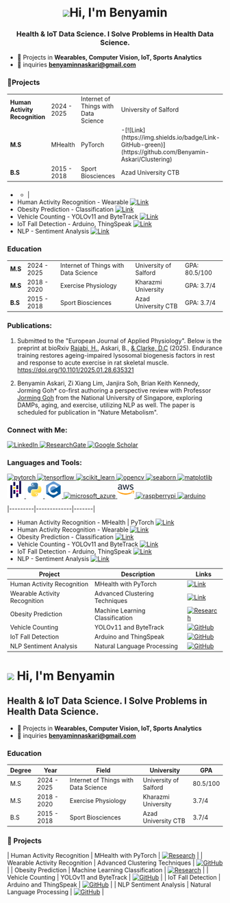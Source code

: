 <link rel="stylesheet" href="https://cdnjs.cloudflare.com/ajax/libs/font-awesome/6.0.0-beta3/css/all.min.css">

<h1 align="center"><img src="https://media.giphy.com/media/hvRJCLFzcasrR4ia7z/giphy.gif" width="35">Hi, I'm Benyamin</h1>
<h3 align="center">Health & IoT Data Science. I Solve Problems in Health Data Science.</h3>

- 💬 Projects in **Wearables, Computer Vision, IoT, Sports Analytics**
- 📧 inquiries **benyaminnaskari@gmail.com**

<h3 align="left">🚀Projects</h3>
<table>
  <tr>
    <td><strong>Human Activity Recognition</strong></td>
    <td>2024 - 2025</td>
    <td>Internet of Things with Data Science</td>
    <td>University of Salford</td>
    <td>GPA: 80.5/100</td>
  </tr>
  <tr>
    <td><strong>M.S</strong></td>
    <td>MHealth</td>
    <td>PyTorch</td>
    <td> -[![Link](https://img.shields.io/badge/Link-GitHub-green)](https://github.com/Benyamin-Askari/Clustering) </td>
    <td>GPA: 3.7/4</td>
  </tr>
  <tr>
    <td><strong>B.S</strong></td>
    <td>2015 - 2018</td>
    <td>Sport Biosciences</td>
    <td>Azad University CTB</td>
    <td>GPA: 3.7/4</td>
  </tr>
</table>

<h3 align="left"></h3>

-  -  |  
- Human Activity Recognition - Wearable [![Link](https://img.shields.io/badge/Link-GitHub-green)](https://github.com/Benyamin-Askari/Clustering)
- Obesity Prediction - Classification [![Link](https://img.shields.io/badge/Link-Research-blue)](https://www.mdpi.com/1424-8220/22/11/4240)
- Vehicle Counting - YOLOv11 and ByteTrack [![Link](https://img.shields.io/badge/Link-GitHub-green)](https://github.com/Benyamin-Askari/Computer-Vision)
- IoT Fall Detection - Arduino, ThingSpeak [![Link](https://img.shields.io/badge/Link-GitHub-green)](https://github.com/Benyamin-Askari/IoT-Fall-Detection)
- NLP - Sentiment Analysis [![Link](https://img.shields.io/badge/Link-GitHub-green)](https://github.com/Benyamin-Askari/Sentiment-Analysis)

<h3 align="left">Education</h3>
<table>
  <tr>
    <td><strong>M.S</strong></td>
    <td>2024 - 2025</td>
    <td>Internet of Things with Data Science</td>
    <td>University of Salford</td>
    <td>GPA: 80.5/100</td>
  </tr>
  <tr>
    <td><strong>M.S</strong></td>
    <td>2018 - 2020</td>
    <td>Exercise Physiology</td>
    <td>Kharazmi University</td>
    <td>GPA: 3.7/4</td>
  </tr>
  <tr>
    <td><strong>B.S</strong></td>
    <td>2015 - 2018</td>
    <td>Sport Biosciences</td>
    <td>Azad University CTB</td>
    <td>GPA: 3.7/4</td>
  </tr>
</table>


<h3 align="left">Publications:</h3>

1. Submitted to the "European Journal of Applied Physiology". Below is the preprint at bioRxiv <a href="https://scholar.google.com/citations?hl=en&user=GVRRgKYAAAAJ">Rajabi, H.</a>, Askari, B., <a href="https://www.sfu.ca/bpk/about/people/faculty/david-c-clarke.html">& Clarke, D.C</a> (2025). Endurance training restores ageing-impaired lysosomal biogenesis factors in rest and response to acute exercise in rat skeletal muscle. https://doi.org/10.1101/2025.01.28.635321

2. Benyamin Askari, Zi Xiang Lim, Janjira Soh, Brian Keith Kennedy, Jorming Goh* co-first authoring a perspective review with Professor <a href="https://medicine.nus.edu.sg/phys/about-us/academic-staff/research-track/goh-jor-ming/" target="_blank">Jorming Goh</a> from the National University of Singapore, exploring DAMPs, aging, and exercise, utilizing NLP as well. The paper is scheduled for publication in "Nature Metabolism".


<h3 align="left">Connect with Me:</h3>
<p align="left">
    <a href="https://www.linkedin.com/in/benyamin-askari-443424318" target="_blank">
        <img src="https://cdn.jsdelivr.net/npm/simple-icons@v9/icons/linkedin.svg" height="40" width="40" alt="LinkedIn"/>
    </a>
    <a href="https://www.researchgate.net/profile/Benyamin-Askari" target="_blank">
        <img src="https://cdn.jsdelivr.net/npm/simple-icons@v9/icons/researchgate.svg" height="40" width="40" alt="ResearchGate"/>
    </a>
    <a href="https://scholar.google.com/citations?hl=en&user=NJb01oYAAAAJ&view_op=list_works&sortby=pubdate" target="_blank">
        <img src="https://cdn.jsdelivr.net/npm/simple-icons@v9/icons/googlescholar.svg" height="40" width="40" alt="Google Scholar"/>
    </a>
</p>

<h3 align="left">Languages and Tools:</h3>
<p align="left"> 
  <a href="https://pytorch.org/" target="_blank" rel="noreferrer"> 
    <img src="https://www.vectorlogo.zone/logos/pytorch/pytorch-icon.svg" alt="pytorch" width="40" height="40"/> 
  </a> 
  <a href="https://www.tensorflow.org" target="_blank" rel="noreferrer"> 
    <img src="https://www.vectorlogo.zone/logos/tensorflow/tensorflow-icon.svg" alt="tensorflow" width="40" height="40"/> 
  </a> 
  <a href="https://scikit-learn.org/" target="_blank" rel="noreferrer"> 
    <img src="https://upload.wikimedia.org/wikipedia/commons/0/05/Scikit_learn_logo_small.svg" alt="scikit_learn" width="40" height="40"/> 
  </a> 
  <a href="https://opencv.org/" target="_blank" rel="noreferrer"> 
    <img src="https://www.vectorlogo.zone/logos/opencv/opencv-icon.svg" alt="opencv" width="40" height="40"/> 
  </a> 
  <a href="https://seaborn.pydata.org/" target="_blank" rel="noreferrer"> 
    <img src="https://seaborn.pydata.org/_images/logo-mark-lightbg.svg" alt="seaborn" width="40" height="40"/> 
  </a> 
  <a href="https://matplotlib.org/" target="_blank" rel="noreferrer"> 
    <img src="https://upload.wikimedia.org/wikipedia/commons/8/84/Matplotlib_icon.svg" alt="matplotlib" width="40" height="40"/> 
  </a> 
  <a href="https://pandas.pydata.org/" target="_blank" rel="noreferrer"> 
    <img src="https://raw.githubusercontent.com/devicons/devicon/2ae2a900d2f041da66e950e4d48052658d850630/icons/pandas/pandas-original.svg" alt="pandas" width="40" height="40"/> 
  </a> 
  <a href="https://www.python.org" target="_blank" rel="noreferrer"> 
    <img src="https://raw.githubusercontent.com/devicons/devicon/master/icons/python/python-original.svg" alt="python" width="40" height="40"/> 
  </a> 
  <a href="https://www.cprogramming.com/" target="_blank" rel="noreferrer"> 
    <img src="https://raw.githubusercontent.com/devicons/devicon/master/icons/c/c-original.svg" alt="c" width="40" height="40"/> 
  </a> 
  <a href="https://azure.microsoft.com/" target="_blank" rel="noreferrer"> 
    <img src="https://www.vectorlogo.zone/logos/microsoft_azure/microsoft_azure-icon.svg" alt="microsoft_azure" width="40" height="40"/> 
  </a> 
  <a href="https://aws.amazon.com" target="_blank" rel="noreferrer"> 
    <img src="https://raw.githubusercontent.com/devicons/devicon/master/icons/amazonwebservices/amazonwebservices-original-wordmark.svg" alt="aws" width="40" height="40"/> 
  </a> 
  <a href="https://www.raspberrypi.org/" target="_blank" rel="noreferrer"> 
    <img src="https://upload.wikimedia.org/wikipedia/en/c/cb/Raspberry_Pi_Logo.svg" alt="raspberrypi" width="40" height="40"/> 
  </a> 
  <a href="https://www.arduino.cc/" target="_blank" rel="noreferrer"> 
    <img src="https://cdn.worldvectorlogo.com/logos/arduino-1.svg" alt="arduino" width="40" height="40"/> 
  </a> 
</p>













|---------|-------------|-------|
- Human Activity Recognition - MHealth | PyTorch [![Link](https://img.shields.io/badge/Link-Research-blue)](https://www.mdpi.com/1424-8220/22/8/3048)
- Human Activity Recognition - Wearable [![Link](https://img.shields.io/badge/Link-GitHub-green)](https://github.com/Benyamin-Askari/Clustering)
- Obesity Prediction - Classification [![Link](https://img.shields.io/badge/Link-Research-blue)](https://www.mdpi.com/1424-8220/22/11/4240)
- Vehicle Counting - YOLOv11 and ByteTrack [![Link](https://img.shields.io/badge/Link-GitHub-green)](https://github.com/Benyamin-Askari/Computer-Vision)
- IoT Fall Detection - Arduino, ThingSpeak [![Link](https://img.shields.io/badge/Link-GitHub-green)](https://github.com/Benyamin-Askari/IoT-Fall-Detection)
- NLP - Sentiment Analysis [![Link](https://img.shields.io/badge/Link-GitHub-green)](https://github.com/Benyamin-Askari/Sentiment-Analysis)





| Project | Description | Links |
|---------|-------------|-------|
| Human Activity Recognition | MHealth with PyTorch | [![Link](https://img.shields.io/badge/Link-Research-blue)](https://www.mdpi.com/1424-8220/22/8/3048) |
| Wearable Activity Recognition | Advanced Clustering Techniques | [![Link](https://img.shields.io/badge/Link-GitHub-green)](https://github.com/Benyamin-Askari/Clustering) |
| Obesity Prediction | Machine Learning Classification | [![Research](https://img.shields.io/badge/-Research-blue?style=flat-square&logo=researchgate)](https://www.mdpi.com/1424-8220/22/11/4240) |
| Vehicle Counting | YOLOv11 and ByteTrack | [![GitHub](https://img.shields.io/badge/-GitHub-green?style=flat-square&logo=github)](https://github.com/Benyamin-Askari/Computer-Vision) |
| IoT Fall Detection | Arduino and ThingSpeak | [![GitHub](https://img.shields.io/badge/-GitHub-green?style=flat-square&logo=github)](https://github.com/Benyamin-Askari/IoT-Fall-Detection) |
| NLP Sentiment Analysis | Natural Language Processing | [![GitHub](https://img.shields.io/badge/-GitHub-green?style=flat-square&logo=github)](https://github.com/Benyamin-Askari/Sentiment-Analysis) |











# <img src="https://media.giphy.com/media/hvRJCLFzcasrR4ia7z/giphy.gif" width="35"> Hi, I'm Benyamin
## Health & IoT Data Science. I Solve Problems in Health Data Science.

- 💬 Projects in **Wearables, Computer Vision, IoT, Sports Analytics**
- 📧 inquiries **benyaminnaskari@gmail.com**

### Education
| Degree | Year | Field | University | GPA |
|--------|------|-------|------------|-----|
| M.S | 2024 - 2025 | Internet of Things with Data Science | University of Salford | 80.5/100 |
| M.S | 2018 - 2020 | Exercise Physiology | Kharazmi University | 3.7/4 |
| B.S | 2015 - 2018 | Sport Biosciences | Azad University CTB | 3.7/4 |

### 🚀 Projects


| Human Activity Recognition | MHealth with PyTorch | [![Research](https://img.shields.io/badge/-Research-blue?style=flat-square&logo=researchgate)](https://www.mdpi.com/1424-8220/22/8/3048) |
| Wearable Activity Recognition | Advanced Clustering Techniques | [![GitHub](https://img.shields.io/badge/-GitHub-green?style=flat-square&logo=github)](https://github.com/Benyamin-Askari/Clustering) |
| Obesity Prediction | Machine Learning Classification | [![Research](https://img.shields.io/badge/-Research-blue?style=flat-square&logo=researchgate)](https://www.mdpi.com/1424-8220/22/11/4240) |
| Vehicle Counting | YOLOv11 and ByteTrack | [![GitHub](https://img.shields.io/badge/-GitHub-green?style=flat-square&logo=github)](https://github.com/Benyamin-Askari/Computer-Vision) |
| IoT Fall Detection | Arduino and ThingSpeak | [![GitHub](https://img.shields.io/badge/-GitHub-green?style=flat-square&logo=github)](https://github.com/Benyamin-Askari/IoT-Fall-Detection) |
| NLP Sentiment Analysis | Natural Language Processing | [![GitHub](https://img.shields.io/badge/-GitHub-green?style=flat-square&logo=github)](https://github.com/Benyamin-Askari/Sentiment-Analysis) |


</p>
